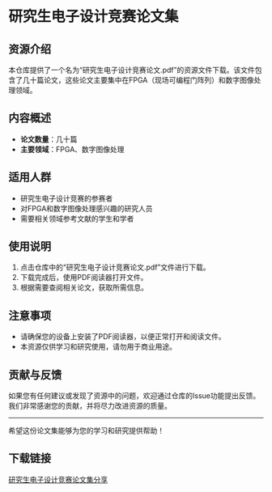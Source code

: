 # 研究生电子设计竞赛论文集

## 资源介绍

本仓库提供了一个名为“研究生电子设计竞赛论文.pdf”的资源文件下载。该文件包含了几十篇论文，这些论文主要集中在FPGA（现场可编程门阵列）和数字图像处理领域。

## 内容概述

- **论文数量**：几十篇
- **主要领域**：FPGA、数字图像处理

## 适用人群

- 研究生电子设计竞赛的参赛者
- 对FPGA和数字图像处理感兴趣的研究人员
- 需要相关领域参考文献的学生和学者

## 使用说明

1. 点击仓库中的“研究生电子设计竞赛论文.pdf”文件进行下载。
2. 下载完成后，使用PDF阅读器打开文件。
3. 根据需要查阅相关论文，获取所需信息。

## 注意事项

- 请确保您的设备上安装了PDF阅读器，以便正常打开和阅读文件。
- 本资源仅供学习和研究使用，请勿用于商业用途。

## 贡献与反馈

如果您有任何建议或发现了资源中的问题，欢迎通过仓库的Issue功能提出反馈。我们非常感谢您的贡献，并将尽力改进资源的质量。

---

希望这份论文集能够为您的学习和研究提供帮助！

## 下载链接

[研究生电子设计竞赛论文集分享](https://pan.quark.cn/s/471f7c34eaad)